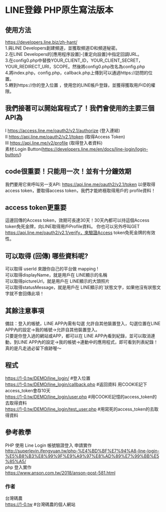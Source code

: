# LINE登錄 PHP原生寫法版本

## 使用方法
https://developers.line.biz/zh-hant/  
1.與LINE Developers創建頻道，並獲取頻道ID和頻道秘密。  
2.在LINE Developers的[應用程序設置]-[重定向設置]中指定回調URL。  
3.在config0.php中替換YOUR_CLIENT_ID，YOUR_CLIENT_SECRET，YOUR_REDIRECT_URI，SCOPE。然後將config0.php改名為config.php  
4.將index.php，config.php，callback.php上傳到可以通過https://訪問的位置。  
5.轉到https://你的登入位置 ，使用您的LINE帳戶登錄，並獲得獲取用戶ID的權限。  


## 我們接著可以開始寫程式了！我們會使用的主要三個API為
Ⅰ https://access.line.me/oauth2/v2.1/authorize  (登入連結)   
Ⅱ https://api.line.me/oauth2/v2.1/token (取得Access Token)   
Ⅲ https://api.line.me/v2/profile (取得登入者資料)   
素材:Login Button(https://developers.line.me/en/docs/line-login/login-button/)  

## code很重要！只能用一次！並有十分鐘效期
我們要用它來呼叫另一支API:  https://api.line.me/oauth2/v2.1/token 以便取得 access token，要取得access token，我們才能終極取得用戶的 profile資料！

## access token更重要
這邊回傳的Access token，效期可長達30天！30天內都可以持這個Access token免死金牌，向LINE取得用戶Profile資料。
你也可以另外呼叫GET https://api.line.me/oauth2/v2.1/verify，來驗證Access token免死金牌的有效性。

## 可以取得 (回傳) 哪些資料呢? 
可以取得 userId 來跟你自己的平台做 mapping !  
可以取得displayName，就是用戶在 LINE顯示的名稱  
可以取得pictureUrl，就是用戶在 LINE顯示的大頭照片  
可以取得statusMessage，就是用戶在 LINE顯示的ˋ狀態文字，如果他沒有狀態文字就不會回傳此項！  

## 其餘注意事項
備註：登入的帳號，LINE APP內需有勾選 允許自其他裝置登入，勾選位置在LINE APP內的設定->我的帳號->允許自其他裝置登入。  
只要是你登入過的網站或APP，都可以在 LINE APP內看到紀錄，並可以取消連動，到LINE APP內的設定->我的帳號->連動中的應用程式，即可看到列表紀錄！真的是凡走過必留下痕跡喔～

## 程式
https://1-0.tw/DEMO/line_login/ #登入位置  
https://1-0.tw/DEMO/line_login/callback.php 	#返回資料 用COOKIE記下access_token會存10天  
https://1-0.tw/DEMO/line_login/user.php		#用COOKIE記憶的access_token的去取得資料  
https://1-0.tw/DEMO/line_login/test_user.php	#用寫死的access_token的去取得資料  

## 參考教學
PHP 使用 Line Login 帳號驗證登入 申請實作  
http://superlevin.ifengyuan.tw/php-%E4%BD%BF%E7%94%A8-line-login-%E5%B8%B3%E8%99%9F%E9%A9%97%E8%AD%89%E7%99%BB%E5%85%A5/  
php 登入實作  
https://www.anson.com.tw/2018/anson-post-581.html  

### 作者
台灣碼農  
https://1-0.tw #台灣碼農的個人網站  
